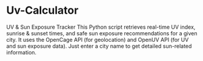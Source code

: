 # Uv-Calculator
UV &amp; Sun Exposure Tracker  This Python script retrieves real-time UV index, sunrise &amp; sunset times, and safe sun exposure recommendations for a given city. It uses the OpenCage API (for geolocation) and OpenUV API (for UV and sun exposure data). Just enter a city name to get detailed sun-related information.
